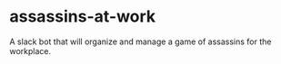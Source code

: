 # assassins-at-work
A slack bot that will organize and manage a game of assassins for the workplace.
